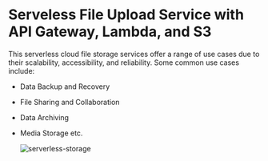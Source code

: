 # Serveless File Upload Service with API Gateway, Lambda, and S3

This serverless cloud file storage services offer a range of use cases due to their scalability, accessibility, and reliability. 
Some common use cases include:

* Data Backup and Recovery
* File Sharing and Collaboration
* Data Archiving
* Media Storage etc.

  ![serverless-storage](https://github.com/fajmayor/serveless-file-storage-solution/assets/5481019/ca7f0401-ea39-4246-8c3b-0dc9e9a2e321)
